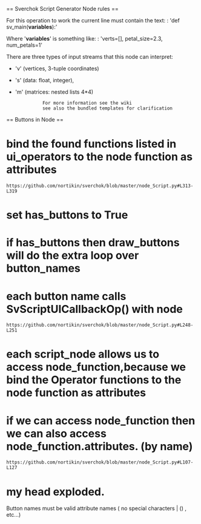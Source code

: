 == Sverchok Script Generator Node rules ==

For this operation to work the current line must contain the text:
:   'def sv_main(**variables**):'

Where '**variables**' is something like:
:   'verts=[], petal_size=2.3, num_petals=1'

There are three types of input streams that this node can interpret:
- 'v' (vertices, 3-tuple coordinates)
- 's' (data: float, integer),
- 'm' (matrices: nested lists 4*4)

                For more information see the wiki
                see also the bundled templates for clarification


== Buttons in Node ==

# bind the found functions listed in ui_operators to the node function as attributes
    https://github.com/nortikin/sverchok/blob/master/node_Script.py#L313-L319
# set has_buttons to True
# if has_buttons then draw_buttons will do the extra loop over button_names
# each button name calls SvScriptUICallbackOp() with node 
    https://github.com/nortikin/sverchok/blob/master/node_Script.py#L248-L251
# each script_node allows us to access node_function,because we bind the Operator functions to the node function as attributes
# if we can access node_function then we can also access node_function.attributes. (by name)
    https://github.com/nortikin/sverchok/blob/master/node_Script.py#L107-L127
# my head exploded.

Button names must be valid attribute names ( no special characters | () , etc...)
